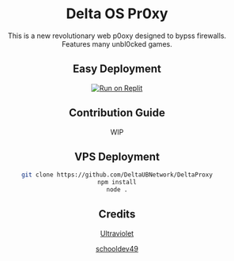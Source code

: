 <h1 align="center"><b>Delta OS Pr0xy</b></h1>

<p align="center">
This is a new revolutionary web p0oxy designed to bypss firewalls.
<br>
Features many unbl0cked games.
</p>
<div align="center">

<h2>Easy Deployment</h2>

[![Run on Replit](https://raw.githubusercontent.com/BinBashBanana/deploy-buttons/master/buttons/remade/replit.svg)](https://replit.com/github/DeltaUBNetwork/DeltaProxy/)

## Contribution Guide
  
WIP

## VPS Deployment
```sh
git clone https://github.com/DeltaUBNetwork/DeltaProxy
npm install
node .
```

## Credits 

[Ultraviolet](https://github.com/titaniumnetwork-dev/Ultraviolet)

[schooldev49](https://github.com/schooldev49)

</div>

